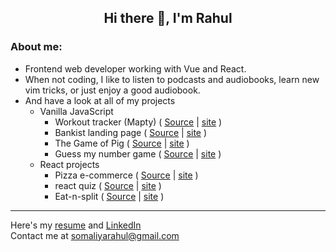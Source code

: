 <h2 align="center">
  Hi there 👋, I'm Rahul
</h2>

### About me:
- Frontend web developer working with Vue and React.
- When not coding, I like to listen to podcasts and audiobooks, learn new vim tricks, or just enjoy a good audiobook.
- And have a look at all of my projects
  - Vanilla JavaScript
    - Workout tracker (Mapty) ( [Source](https://github.com/RahulSomaliya/workout-tracker-mapty) | [site](https://rahulsomaliya.github.io/workout-tracker-mapty) )
    - Bankist landing page ( [Source](https://github.com/RahulSomaliya/vanilla-js-banking-frontpage) | [site](https://rahulsomaliya.github.io/vanilla-js-banking-frontpage) )
    - The Game of Pig ( [Source](https://github.com/RahulSomaliya/the-game-of-pig) | [site](https://rahulsomaliya.github.io/the-game-of-pig/) )
    - Guess my number game ( [Source](https://github.com/RahulSomaliya/guess-my-number) | [site](https://rahulsomaliya.github.io/guess-my-number/) )
  - React projects
    - Pizza e-commerce ( [Source](https://github.com/RahulSomaliya/react-fast-pizza-app) | [site](https://react-fast-pizza-app.vercel.app/) )
    - react quiz ( [Source](https://github.com/RahulSomaliya/learn-react-quizapp) | [site](https://learn-react-quizapp.vercel.app/) )
    - Eat-n-split ( [Source](https://github.com/RahulSomaliya/react-eat-n-split) | [site](https://learning-react-eat-n-split.vercel.app/) )
<!--    - Usepopcorn ( [Source](https://github.com/RahulSomaliya/react-usepopcorn) | [site](https://react-use-popcorn.vercel.app/) ) -->

<hr/>

Here's my [resume](https://drive.google.com/file/d/1_--Vznb2rx6E3Epve9nWbe89BwmRhgHt/view?usp=sharing) and [LinkedIn](https://www.linkedin.com/in/rahul-somaliya-ab7608184/)
<br>
Contact me at [somaliyarahul@gmail.com](https://mail.google.com/mail/?view=cm&fs=1&to=somaliyarahul%40gmail.com)
